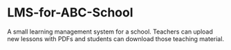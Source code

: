 # LMS-for-ABC-School
A small learning management system for a school. Teachers can upload new lessons with PDFs and students can download those teaching material. 
